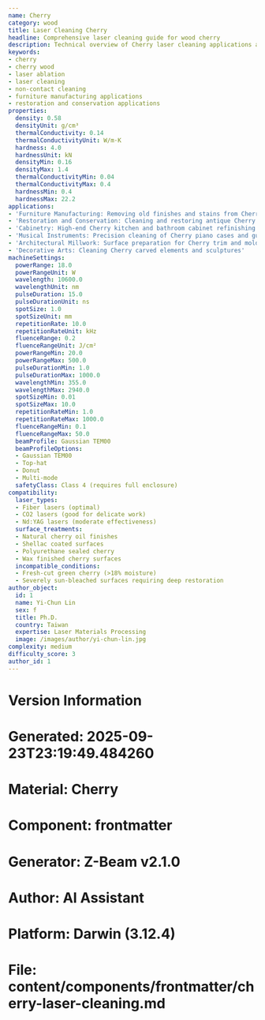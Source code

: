 ```yaml
---
name: Cherry
category: wood
title: Laser Cleaning Cherry
headline: Comprehensive laser cleaning guide for wood cherry
description: Technical overview of Cherry laser cleaning applications and parameters
keywords:
- cherry
- cherry wood
- laser ablation
- laser cleaning
- non-contact cleaning
- furniture manufacturing applications
- restoration and conservation applications
properties:
  density: 0.58
  densityUnit: g/cm³
  thermalConductivity: 0.14
  thermalConductivityUnit: W/m·K
  hardness: 4.0
  hardnessUnit: kN
  densityMin: 0.16
  densityMax: 1.4
  thermalConductivityMin: 0.04
  thermalConductivityMax: 0.4
  hardnessMin: 0.4
  hardnessMax: 22.2
applications:
- 'Furniture Manufacturing: Removing old finishes and stains from Cherry wood surfaces'
- 'Restoration and Conservation: Cleaning and restoring antique Cherry wood furniture and artifacts'
- 'Cabinetry: High-end Cherry kitchen and bathroom cabinet refinishing'
- 'Musical Instruments: Precision cleaning of Cherry piano cases and guitar bodies'
- 'Architectural Millwork: Surface preparation for Cherry trim and molding'
- 'Decorative Arts: Cleaning Cherry carved elements and sculptures'
machineSettings:
  powerRange: 18.0
  powerRangeUnit: W
  wavelength: 10600.0
  wavelengthUnit: nm
  pulseDuration: 15.0
  pulseDurationUnit: ns
  spotSize: 1.0
  spotSizeUnit: mm
  repetitionRate: 10.0
  repetitionRateUnit: kHz
  fluenceRange: 0.2
  fluenceRangeUnit: J/cm²
  powerRangeMin: 20.0
  powerRangeMax: 500.0
  pulseDurationMin: 1.0
  pulseDurationMax: 1000.0
  wavelengthMin: 355.0
  wavelengthMax: 2940.0
  spotSizeMin: 0.01
  spotSizeMax: 10.0
  repetitionRateMin: 1.0
  repetitionRateMax: 1000.0
  fluenceRangeMin: 0.1
  fluenceRangeMax: 50.0
  beamProfile: Gaussian TEM00
  beamProfileOptions:
  - Gaussian TEM00
  - Top-hat
  - Donut
  - Multi-mode
  safetyClass: Class 4 (requires full enclosure)
compatibility:
  laser_types:
  - Fiber lasers (optimal)
  - CO2 lasers (good for delicate work)
  - Nd:YAG lasers (moderate effectiveness)
  surface_treatments:
  - Natural cherry oil finishes
  - Shellac coated surfaces
  - Polyurethane sealed cherry
  - Wax finished cherry surfaces
  incompatible_conditions:
  - Fresh-cut green cherry (>18% moisture)
  - Severely sun-bleached surfaces requiring deep restoration
author_object:
  id: 1
  name: Yi-Chun Lin
  sex: f
  title: Ph.D.
  country: Taiwan
  expertise: Laser Materials Processing
  image: /images/author/yi-chun-lin.jpg
complexity: medium
difficulty_score: 3
author_id: 1
---
```



# Version Information
# Generated: 2025-09-23T23:19:49.484260
# Material: Cherry
# Component: frontmatter
# Generator: Z-Beam v2.1.0
# Author: AI Assistant
# Platform: Darwin (3.12.4)
# File: content/components/frontmatter/cherry-laser-cleaning.md